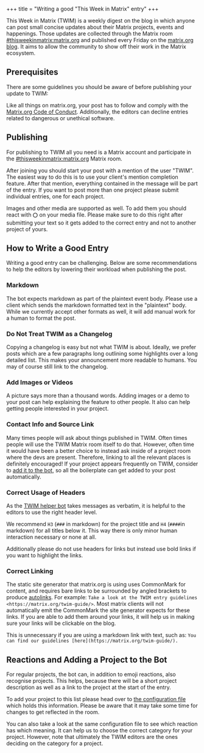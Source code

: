 +++
title = "Writing a good \"This Week in Matrix\" entry"
+++

This Week in Matrix (TWIM) is a weekly digest on the blog in which
anyone can post small concise updates about their Matrix projects, events
and happenings.
Those updates are collected through the Matrix room
[#thisweekinmatrix:matrix.org](https://matrix.to/#/%23thisweekinmatrix%3Amatrix.org)
and published every Friday on the [matrix.org blog](/blog/twim).
It aims to allow the community to show off their work in the Matrix ecosystem.

## Prerequisites

There are some guidelines you should be aware of before publishing your
update to TWIM:

Like all things on matrix.org, your post has to follow and comply with the
[Matrix.org Code of Conduct](/legal/code-of-conduct). Additionally, the editors
can decline entries related to dangerous or unethical software.

## Publishing

For publishing to TWIM all you need is a Matrix account and participate in the
[#thisweekinmatrix:matrix.org](https://matrix.to/#/#thisweekinmatrix:matrix.org)
Matrix room.

After joining you should start your post with a mention of the user "TWIM".
The easiest way to do this is to use your client's mention completion feature.
After that mention, everything contained in the message will be part of the entry.
If you want to post more than one project please submit individual entries, one for each project.

Images and other media are supported as well. To add them you should react with
`⭕` on your media file. Please make sure to do this right after submitting your text so it gets added
to the correct entry and not to another project of yours.

## How to Write a Good Entry

Writing a good entry can be challenging. Below are some recommendations
to help the editors by lowering their workload when publishing the post.

### Markdown

The bot expects markdown as part of the plaintext event body. Please use a client which
sends the markdown formatted text in the "plaintext" body. While we currently accept other formats as well,
it will add manual work for a human to format the post.

### Do Not Treat TWIM as a Changelog

Copying a changelog is easy but not what TWIM is about. Ideally, we prefer posts
which are a few paragraphs long outlining some highlights
over a long detailed list. This makes your announcement more readable to humans.
You may of course still link to the changelog.

### Add Images or Videos

A picture says more than a thousand words.
Adding images or a demo to your post can help explaining the feature to other people.
It also can help getting people interested in your project.

### Contact Info and Source Link

Many times people will ask about things published in TWIM. Often times people will
use the TWIM Matrix room itself to do that. However, often time it would have been a better
choice to instead ask inside of a project room where the devs are present.
Therefore, linking to all the relevant places is definitely encouraged!
If your project appears frequently on TWIM, consider to
[add it to the bot](#reactions-and-adding-a-project-to-the-bot),
so all the boilerplate can get added to your post automatically.

### Correct Usage of Headers

As the [TWIM helper bot](https://github.com/haecker-felix/hebbot) takes messages
as verbatim, it is helpful to the editors to use the right header level.

We recommend `H3` (`###` in markdown) for the project title and `H4` (`####`in markdown)
for all titles below it. This way there is only minor human interaction necessary or none
at all.

Additionally please do not use headers for links but instead use bold links if you
want to highlight the links.

### Correct Linking

The static site generator that matrix.org is using uses CommonMark for content,
and requires bare links to be surrounded by angled brackets to produce
[autolinks](https://spec.commonmark.org/0.31.2/#autolinks). For example:
`Take a look at the TWIM entry guidelines <https://matrix.org/twim-guide/>`.
Most matrix clients will not automatically emit the CommonMark the site
generator expects for these links. If you are able to add them around your links,
it will help us in making sure your links will be clickable on the blog.

This is unnecessary if you are using a markdown link with text, such as:
`You can find our guidelines [here](https://matrix.org/twim-guide/).`

## Reactions and Adding a Project to the Bot

For regular projects, the bot can, in addition to emoji reactions, also recognise projects.
This helps, because there will be a short project description as well as a link to the project
at the start of the entry.

To add your project to this list please head over to
[the configuration file](https://github.com/matrix-org/twim-config/blob/master/charts/files/config.toml)
which holds this information. Please be aware that it may take some time for changes
to get reflected in the room.

You can also take a look at the same configuration file to see which reaction has
which meaning. It can help us to choose the correct category for your project.
However, note that ultimately the TWIM editors are the ones deciding
on the category for a project.
